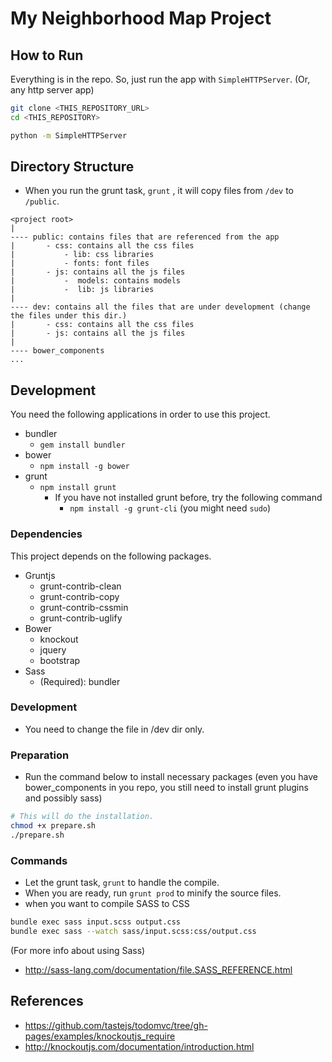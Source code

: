 # My Neighborhood Map Project

## How to Run

Everything is in the repo.
So, just run the app with `SimpleHTTPServer`. (Or, any http server app)
```sh
git clone <THIS_REPOSITORY_URL>
cd <THIS_REPOSITORY>

python -m SimpleHTTPServer
```

## Directory Structure

* When you run the grunt task, `grunt` , it will copy files from `/dev` to `/public`.
```
<project root>
|
---- public: contains files that are referenced from the app
|       - css: contains all the css files
|           - lib: css libraries
|           - fonts: font files
|       - js: contains all the js files
|           -  models: contains models
|           -  lib: js libraries
|
---- dev: contains all the files that are under development (change the files under this dir.)
|       - css: contains all the css files
|       - js: contains all the js files
|
---- bower_components
...
```

## Development
You need the following applications in order to use this project.
* bundler
  * `gem install bundler`
* bower
  * `npm install -g bower`
* grunt
  * `npm install grunt`
    * If you have not installed grunt before, try the following command
      * `npm install -g grunt-cli` (you might need `sudo`)


### Dependencies
This project depends on the following packages.
* Gruntjs
  * grunt-contrib-clean
  * grunt-contrib-copy
  * grunt-contrib-cssmin
  * grunt-contrib-uglify
* Bower
  * knockout
  * jquery
  * bootstrap
* Sass
  * (Required): bundler

### Development
* You need to change the file in /dev dir only.

### Preparation
* Run the command below to install necessary packages (even you have bower_components in you repo, you still need to install grunt plugins and possibly sass)
```sh
# This will do the installation.
chmod +x prepare.sh
./prepare.sh
```

### Commands
* Let the grunt task, `grunt` to handle the compile.
* When you are ready, run `grunt prod` to minify the source files.
* when you want to compile SASS to CSS
```sh
bundle exec sass input.scss output.css
bundle exec sass --watch sass/input.scss:css/output.css
```
 (For more info about using Sass)
  * http://sass-lang.com/documentation/file.SASS_REFERENCE.html

 ## References
 * https://github.com/tastejs/todomvc/tree/gh-pages/examples/knockoutjs_require
* http://knockoutjs.com/documentation/introduction.html
